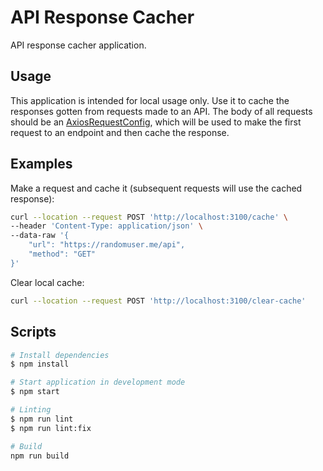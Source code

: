 # API Response Cacher

API response cacher application.

## Usage

This application is intended for local usage only. Use it to cache the responses gotten from requests made to an API. The body of all requests should be an [AxiosRequestConfig](https://axios-http.com/docs/req_config), which will be used to make the first request to an endpoint and then cache the response.

## Examples

Make a request and cache it (subsequent requests will use the cached response):

```bash
curl --location --request POST 'http://localhost:3100/cache' \
--header 'Content-Type: application/json' \
--data-raw '{
    "url": "https://randomuser.me/api",
    "method": "GET"
}'
```

Clear local cache:

```bash
curl --location --request POST 'http://localhost:3100/clear-cache'
```

## Scripts

```bash
# Install dependencies
$ npm install

# Start application in development mode
$ npm start

# Linting
$ npm run lint
$ npm run lint:fix

# Build
npm run build
```

